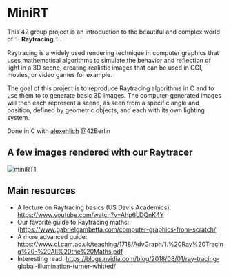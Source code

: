 # MiniRT

This 42 group project is an introduction to the beautiful and complex world of ✨ **Raytracing** ✨.

Raytracing is a widely used rendering technique in computer graphics that uses mathematical algorithms to simulate the behavior and reflection of light in a 3D scene, creating realistic images that can be used in CGI, movies, or video games for example.

The goal of this project is to reproduce Raytracing algorithms in C and to use them to to generate basic 3D images. The computer-generated images will then each represent a scene, as seen from a specific angle and position, defined by geometric objects, and each with its own lighting system.

Done in C with [alexehlich](https://github.com/alexehrlich) @42Berlin

## A few images rendered with our Raytracer

![miniRT1](https://github.com/dubmix/42-miniRT/assets/104844198/adeba6a2-e39b-4740-b101-6756a7d9350b)

## Main resources

- A lecture on Raytracing basics (US Davis Academics): https://www.youtube.com/watch?v=Ahp6LDQnK4Y
- Our favorite guide to Raytracing maths: (https://www.gabrielgambetta.com/computer-graphics-from-scratch/
- A more advanced guide: https://www.cl.cam.ac.uk/teaching/1718/AdvGraph/1.%20Ray%20Tracing%20-%20All%20the%20Maths.pdf
- Interesting read: https://blogs.nvidia.com/blog/2018/08/01/ray-tracing-global-illumination-turner-whitted/
